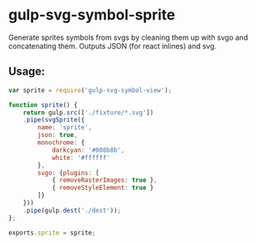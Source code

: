 # gulp-svg-symbol-sprite
Generate sprites symbols from svgs by cleaning them up with svgo and concatenating them. 
Outputs JSON (for react inlines) and svg. 

## Usage:

```js
var sprite = require('gulp-svg-symbol-view');

function sprite() {
	return gulp.src(['./fixture/*.svg'])
	.pipe(svgSprite({
		name: 'sprite',
		json: true,
		monochrome: {
			darkcyan: '#008b8b',
			white: '#ffffff'
		},
		svgo: {plugins: [
			{ removeRasterImages: true },
			{ removeStyleElement: true }
		]}
	}))
	.pipe(gulp.dest('./dest'));
};

exports.sprite = sprite;
```

